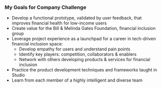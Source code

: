 ### My Goals for Company Challenge

- Develop a functional prototype, validated by user feedback, that improves financial health for low-income users
- Create value for the Bill & Melinda Gates Foundation, financial inclusion group
- Leverage project experience as a launchpad for a career in tech-driven financial inclusion space:
    - Develop empathy for users and understand pain points
    - Identify key players: competition, collaborators & enablers
    - Network with others developing products & services for financial inclusion
- Practice the product development techniques and frameworks taught in Studio
- Learn from each member of a highly intelligent and diverse team
